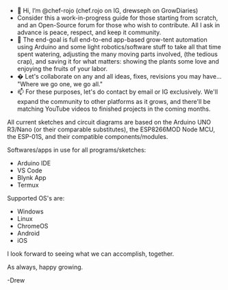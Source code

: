 - 👋 Hi, I’m @chef-rojo (chef.rojo on IG, drewseph on GrowDiaries)
- Consider this a work-in-progress guide for those starting from scratch, and an Open-Source forum for those who wish to contribute. All I ask in advance is peace, respect, and keep it community.
- 🌱 The end-goal is full end-to-end app-based grow-tent automation using Arduino and some light robotics/software stuff to take all that time spent watering, adjusting the many moving parts involved, (the tedious crap), and saving it for what matters: showing the plants some love and enjoying the fruits of your labor.
- � Let's collaborate on any and all ideas, fixes, revisions you may have... "Where we go one, we go all."
- 📫 For these purposes, let's do contact by email or IG exclusively. We'll expand the community to other platforms as it grows, and there'll be matching YouTube videos to finished projects in the coming months.

<!---
drewseph-grows/drewseph-grows is a ✨ special ✨ repository because its `README.md` (this file) appears on your GitHub profile.
You can click the Preview link to take a look at your changes.
--->

All current sketches and circuit diagrams are based on the Arduino UNO R3/Nano (or their comparable substitutes), the ESP8266MOD Node MCU, the ESP-01S, and their compatible components/modules.

Softwares/apps in use for all programs/sketches:
- Arduino IDE
- VS Code
- Blynk App
- Termux 

Supported OS's are:
- Windows
- Linux
- ChromeOS
- Android
- iOS

I look forward to seeing what we can accomplish, together. 

As always, happy growing. 

-Drew
